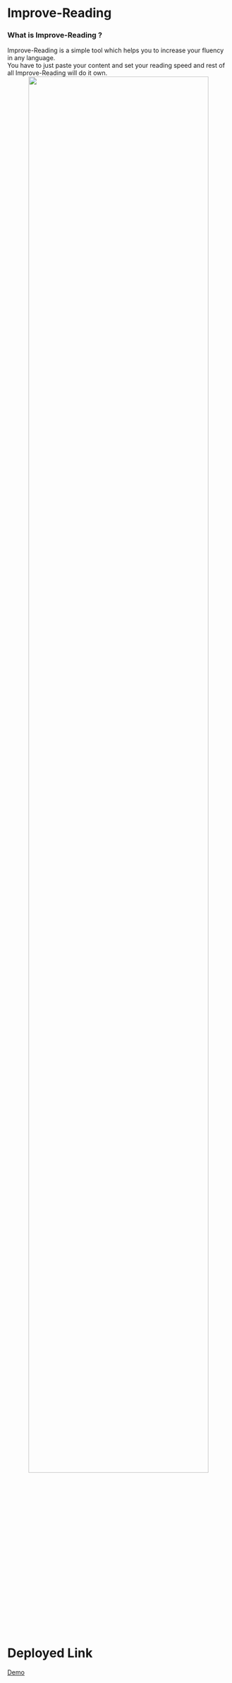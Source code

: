 # Improve-Reading

<h3>What is Improve-Reading ?</h3>
Improve-Reading is a simple tool which helps you to increase your fluency in any language.<br/>
You have to just paste your content and set your reading speed and rest of all Improve-Reading will do it own.
<center><img src="" width="90%"></img></center>


# Deployed Link
<a href="https://improve-reading.netlify.app/">Demo</a>
